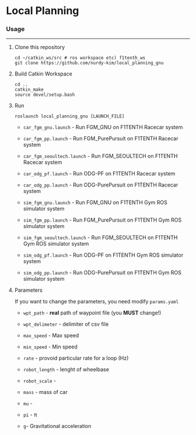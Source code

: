 # Local Planning

### Usage
---

1. Clone this repository

    ```
    cd ~/catkin_ws/src # ros workspace etc) f1tenth_ws
    git clone https://github.com/nurdy-kim/local_planning_gnu
    ```

2. Build Catkin Workspace

    ```
    cd ..
    catkin_make
    source devel/setup.bash
    ```
 
 3. Run
 
    ```
    roslaunch local_planning_gnu [LAUNCH_FILE]
    ```
  
    - `car_fgm_gnu.launch` - Run FGM_GNU on F1TENTH Racecar system
    - `car_fgm_pp.launch` - Run FGM_PurePursuit on F1TENTH Racecar system
    - `car_fgm_seoultech.launch` - Run FGM_SEOULTECH on F1TENTH Racecar system
    - `car_odg_pf.launch` - Run ODG-PF on F1TENTH Racecar system
    - `car_odg_pp.launch` - Run ODG-PurePursuit on F1TENTH Racecar system
    
    
    - `sim_fgm_gnu.launch` - Run FGM_GNU on F1TENTH Gym ROS simulator system
    - `sim_fgm_pp.launch` - Run FGM_PurePursuit on F1TENTH Gym ROS simulator system
    - `sim_fgm_seoultech.launch` - Run FGM_SEOULTECH on F1TENTH Gym ROS simulator system
    - `sim_odg_pf.launch` - Run ODG-PF on F1TENTH Gym ROS simulator system
    - `sim_odg_pp.launch` - Run ODG-PurePursuit on F1TENTH Gym ROS simulator system

4. Parameters
 
   If you want to change the parameters, you need modify `params.yaml` 


    - `wpt_path` - **real** path of waypoint file (you **MUST** change!)
    - `wpt_delimeter` - delimiter of csv file
    - `max_speed` - Max speed 
    - `min_speed` - Min speed
    - `rate` - provoid particular rate for a loop (Hz)
    - `robot_length` - lenght of wheelbase


    - `robot_scale` - 
    - `mass` - mass of car
    - `mu` - 
    - `pi` - π
    - `g`- Gravitational acceleration 

